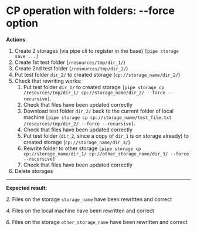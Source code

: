 # CP operation with folders: --force option

**Actions**:

1.	Create 2 storages (via pipe cli to register in the base) `[pipe storage save ...]`
2.	Create 1st test folder (`/resources/tmp/dir_1/`)
3.	Create 2nd test folder (`/resources/tmp/dir_2/`)
4.	Put test folder `dir_2/` to created storage (`cp://storage_name/dir_2/`)
5.	Check that rewriting works: 
    1.	Put test folder `dir_1/` to created storage `[pipe storage cp /resources/tmp/dir_1/ cp://storage_name/dir_2/ --force --recursive]`. 
    2.	Check that files have been updated correctly
    3.	Download test folder `dir_2/` back to the current folder of local machine `[pipe storage cp cp://storage_name/test_file.txt /resources/tmp/dir_2/ --force --recursive]`. 
    4.	Check that files have been updated correctly
    5. Put test folder (`dir_2`, since a copy of `dir_1` is on storage already) to created storage (`cp://storage_name/dir_3/`)
    6.	Rewrite folder to other storage `[pipe storage cp cp://storage_name/dir_1/ cp://other_storage_name/dir_3/ --force --recursive]`
    7.	Check that files have been updated correctly
6.	Delete storages

***
**Expected result:**

*2.*	Files on the storage `storage_name` have been rewritten and correct

*4.*	Files on the local machine have been rewritten and correct

*6.*	Files on the storage `other_storage_name` have been rewritten and correct